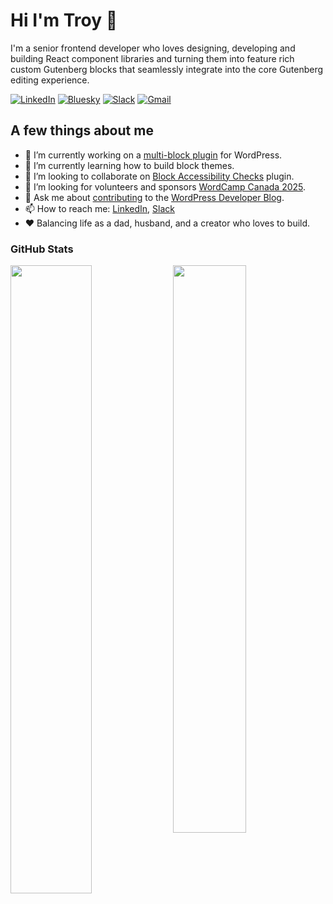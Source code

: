 # Hi I'm Troy 👋

I'm a senior frontend developer who loves designing, developing and building React component libraries and turning them into feature rich custom Gutenberg blocks that seamlessly integrate into the core Gutenberg editing experience.

[![LinkedIn](https://img.shields.io/badge/linkedin-%230077B5.svg?style=for-the-badge&logo=linkedin&logoColor=white)](https://www.linkedin.com/in/troychaplin/)
[![Bluesky](https://img.shields.io/badge/Bluesky-0285FF?style=for-the-badge&logo=Bluesky&logoColor=white)](https://bsky.app/profile/troychaplin.bsky.social)
[![Slack](https://img.shields.io/badge/Slack-4A154B?style=for-the-badge&logo=slack&logoColor=white)](https://wordpress.slack.com/team/U037DA4G0)
[![Gmail](https://img.shields.io/badge/Gmail-D14836?style=for-the-badge&logo=gmail&logoColor=white)](mailto:troy.chaplin@gmail.com)

## A few things about me

* 🔭 I’m currently working on a [multi-block plugin](https://github.com/troychaplin/multi-block-mayhem) for WordPress.
* 🌱 I’m currently learning how to build block themes.
* 🤝 I’m looking to collaborate on [Block Accessibility Checks](https://github.com/troychaplin/block-accessibility-checks) plugin.
* 🤔 I’m looking for volunteers and sponsors [WordCamp Canada 2025](https://canada.wordcamp.org/2025/).
* 💬 Ask me about [contributing](https://developer.wordpress.org/news/how-to-contribute/) to the [WordPress Developer Blog](https://developer.wordpress.org/news/).
* 📫 How to reach me: [LinkedIn](https://www.linkedin.com/in/troychaplin/), [Slack](https://wordpress.slack.com/team/U037DA4G0)
* ❤️ Balancing life as a dad, husband, and a creator who loves to build.

### GitHub Stats

<div>
  <img width="50.75%" align="top" src="https://streak-stats.demolab.com/?user=troychaplin&theme=react&border=61dafb&hide_border=true" />
  <img width="48.25%" align="top" src="https://github-readme-stats.vercel.app/api?username=troychaplin&show_icons=true&theme=react&border_color=61dafb&hide_border=true" />
</div>
